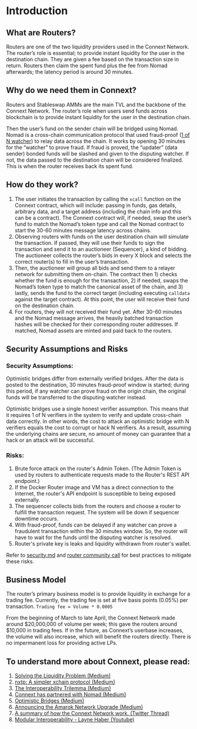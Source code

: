 # Introduction

## What are Routers?

Routers are one of the two liquidity providers used in the Connext Network. The router’s role is essential; to provide instant liquidity for the user in the destination chain. They are given a fee based on the transaction size in return. Routers then claim the spent fund plus the fee from Nomad afterwards; the latency period is around 30 minutes.

## Why do we need them in Connext?

Routers and Stableswap AMMs are the main TVL and the backbone of the Connext Network. The router’s role when users send funds across blockchain is to provide instant liquidity for the user in the destination chain. 

Then the user’s fund on the sender chain will be bridged using Nomad. Nomad is a cross-chain communication protocol that used fraud-proof ([1 of N watcher](https://blog.connext.network/optimistic-bridges-fb800dc7b0e0)) to relay data across the chain. It works by opening 30 minutes for the “watcher” to prove fraud. If fraud is proved, the “updater” (data sender) bonded funds will be slashed and given to the disputing watcher. If not, the data passed to the destination chain will be considered finalized. This is when the router receives back its spent fund.

## How do they work?

1. The user initiates the transaction by calling the `xcall` function on the Connext contract, which will include: passing in funds, gas details, arbitrary data, and a target address  (including the chain info and this can be a contract). The Connext contract will, if needed, swap the user’s fund to match the Nomad’s token type and call the Nomad contract to start the 30-60 minutes message latency across chains.
2. Observing routers with funds on the user destination chain will simulate the transaction. If passed, they will use their funds to sign the transaction and send it to an auctioneer (Sequencer), a kind of bidding. The auctioneer collects the router’s bids in every X block and selects the correct router(s) to fill in the user’s transaction.
3. Then, the auctioneer will group all bids and send them to a relayer network for submitting them on-chain. The contract then 1) checks whether the fund is enough for the transaction, 2) if needed, swaps the Nomad’s token type to match the canonical asset of the chain, and 3)  lastly, sends the fund to the correct target (including executing `calldata` against the target contract). At this point, the user will receive their fund on the destination chain.
4. For routers, they will not received their fund yet. After  30-60 minutes and the Nomad message arrives, the heavily batched transaction hashes will be checked for their corresponding router addresses. If matched, Nomad assets are minted and paid back to the routers.

## Security Assumptions and Risks

### Security Assumptions:

Optimistic bridges differ from externally verified bridges. After the data is posted to the destination, 30 minutes fraud-proof window is started; during this period, if any watcher can prove fraud on the origin chain, the original funds will be transferred to the disputing watcher instead.

Optimistic bridges use a single honest verifier assumption. This means that it requires 1 of N verifiers in the system to verify and update cross-chain data correctly. 
In other words, the cost to attack an optimistic bridge with N verifiers equals the cost to corrupt or hack N verifiers. As a result, assuming the underlying chains are secure, no amount of money can guarantee that a hack or an attack will be successful. 

### Risks:

1. Brute force attack on the router's Admin Token. (The Admin Token is used by routers to authenticate requests made to the Router's REST API endpoint.)
2. If the Docker Router image and VM has a direct connection to the Internet, the router's API endpoint is susceptible to being exposed externally.
3. The sequencer collects bids from the routers and choose a router to fulfill the transaction request. The system will be down if sequencer downtime occurs.
4. With fraud-proof, funds can be delayed if any watcher can prove a fraudulent transaction within the 30 minutes window. So, the router will have to wait for the funds until the disputing watcher is resolved.
5. Router's private key is leaks and liquidity withdrawn from router's wallet.

Refer to [security.md](https://github.com/connext/documentation/blob/main/docs/routers/security.md) and [router community call](https://www.youtube.com/watch?v=rjNcdm1mjCQ) for best practices to mitigate these risks.

## Business Model

The router’s primary business model is to provide liquidity in exchange for a trading fee. Currently, the trading fee is set at five basis points (0.05%) per transaction. `Trading fee = Volume * 0.0005` 

From the beginning of March to late April, the Connext Network made around $20,000,000 of volume per week; this gave the routers around $10,000 in trading fees. If in the future, as Connext’s userbase increases, the volume will also increase, which will benefit the routers directly. There is no impermanent loss for providing active LPs.

## To understand more about Connext, please read:

1. [Solving the Liquidity Problem (Medium)](https://blog.connext.network/solving-the-liquidity-problem-88bde201501)
2. [nxtp: A simpler xchain protocol (Medium)](https://blog.connext.network/nxtp-a-simpler-xchain-protocol-88760697ea04)
3. [The Interoperability Trilemma (Medium)](https://blog.connext.network/the-interoperability-trilemma-657c2cf69f17)
4. [Connext has partnered with Nomad (Medium)](https://blog.connext.network/connext-has-partnered-with-nomad-e20cd8e62e31)
5. [Optimistic Bridges (Medium)](https://blog.connext.network/optimistic-bridges-fb800dc7b0e0)
6. [Announcing the Amarok Network Upgrade (Medium)](https://blog.connext.network/announcing-the-amarok-network-upgrade-5046317860a4)
7. [A summary of how the Connext Network work. (Twitter Thread)](https://mobile.twitter.com/ConnextNetwork/status/1530611831785541632)
8. [Modular Interoperability - Layne Haber (Youtube)](https://www.youtube.com/watch?v=pnw6x_v0iiY)
